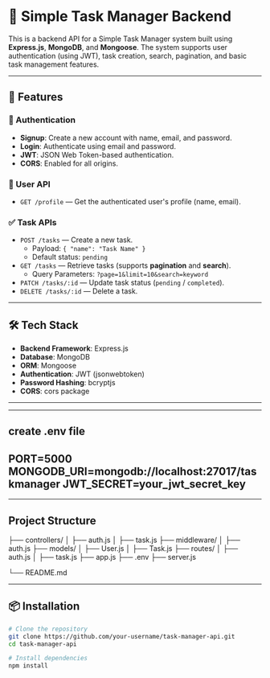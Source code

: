# 📝 Simple Task Manager Backend

This is a backend API for a Simple Task Manager system built using **Express.js**, **MongoDB**, and **Mongoose**. The system supports user authentication (using JWT), task creation, search, pagination, and basic task management features.

---

## 🚀 Features

### 🔐 Authentication
- **Signup**: Create a new account with name, email, and password.
- **Login**: Authenticate using email and password.
- **JWT**: JSON Web Token-based authentication.
- **CORS**: Enabled for all origins.

### 👤 User API
- `GET /profile` — Get the authenticated user's profile (name, email).

### ✅ Task APIs
- `POST /tasks` — Create a new task.
  - Payload: `{ "name": "Task Name" }`
  - Default status: `pending`
- `GET /tasks` — Retrieve tasks (supports **pagination** and **search**).
  - Query Parameters: `?page=1&limit=10&search=keyword`
- `PATCH /tasks/:id` — Update task status (`pending` / `completed`).
- `DELETE /tasks/:id` — Delete a task.

---

## 🛠️ Tech Stack

- **Backend Framework**: Express.js
- **Database**: MongoDB
- **ORM**: Mongoose
- **Authentication**: JWT (jsonwebtoken)
- **Password Hashing**: bcryptjs
- **CORS**: cors package

---
---
## create .env file

PORT=5000
MONGODB_URI=mongodb://localhost:27017/taskmanager
JWT_SECRET=your_jwt_secret_key
---
---

## Project Structure 

├── controllers/
│   ├── auth.js
│   ├── task.js
├── middleware/
│   ├── auth.js
├── models/
│   ├── User.js
│   ├── Task.js
├── routes/
│   ├── auth.js
│   ├── task.js
├── app.js
├── .env
├── server.js

└── README.md

---

## 📦 Installation

```bash
# Clone the repository
git clone https://github.com/your-username/task-manager-api.git
cd task-manager-api

# Install dependencies
npm install

